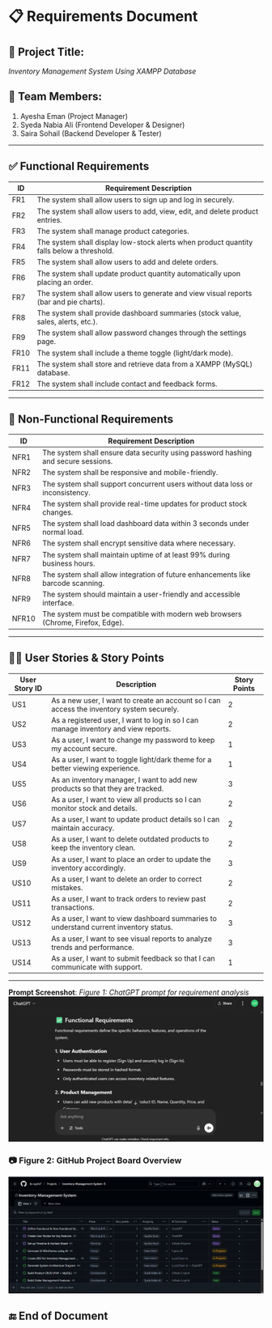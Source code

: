 # 📋 Requirements Document

## 📌 Project Title:
*Inventory Management System Using XAMPP Database*

## 👥 Team Members:
1. Ayesha Eman (Project Manager)  
2. Syeda Nabia Ali (Frontend Developer & Designer)  
3. Saira Sohail (Backend Developer & Tester)

---

## ✅ Functional Requirements

| ID | Requirement Description |
|----|--------------------------|
| FR1 | The system shall allow users to sign up and log in securely. |
| FR2 | The system shall allow users to add, view, edit, and delete product entries. |
| FR3 | The system shall manage product categories. |
| FR4 | The system shall display low-stock alerts when product quantity falls below a threshold. |
| FR5 | The system shall allow users to add and delete orders. |
| FR6 | The system shall update product quantity automatically upon placing an order. |
| FR7 | The system shall allow users to generate and view visual reports (bar and pie charts). |
| FR8 | The system shall provide dashboard summaries (stock value, sales, alerts, etc.). |
| FR9 | The system shall allow password changes through the settings page. |
| FR10| The system shall include a theme toggle (light/dark mode). |
| FR11| The system shall store and retrieve data from a XAMPP (MySQL) database. |
| FR12| The system shall include contact and feedback forms. |

---

## 🚫 Non-Functional Requirements

| ID | Requirement Description |
|----|--------------------------|
| NFR1 | The system shall ensure data security using password hashing and secure sessions. |
| NFR2 | The system shall be responsive and mobile-friendly. |
| NFR3 | The system shall support concurrent users without data loss or inconsistency. |
| NFR4 | The system shall provide real-time updates for product stock changes. |
| NFR5 | The system shall load dashboard data within 3 seconds under normal load. |
| NFR6 | The system shall encrypt sensitive data where necessary. |
| NFR7 | The system shall maintain uptime of at least 99% during business hours. |
| NFR8 | The system shall allow integration of future enhancements like barcode scanning. |
| NFR9 | The system should maintain a user-friendly and accessible interface. |
| NFR10| The system must be compatible with modern web browsers (Chrome, Firefox, Edge). |

---

## 🧑‍💼 User Stories & Story Points

| User Story ID | Description | Story Points |
|---------------|-------------|--------------|
| US1 | As a new user, I want to create an account so I can access the inventory system securely. | 2 |
| US2 | As a registered user, I want to log in so I can manage inventory and view reports. | 2 |
| US3 | As a user, I want to change my password to keep my account secure. | 1 |
| US4 | As a user, I want to toggle light/dark theme for a better viewing experience. | 1 |
| US5 | As an inventory manager, I want to add new products so that they are tracked. | 3 |
| US6 | As a user, I want to view all products so I can monitor stock and details. | 2 |
| US7 | As a user, I want to update product details so I can maintain accuracy. | 2 |
| US8 | As a user, I want to delete outdated products to keep the inventory clean. | 2 |
| US9 | As a user, I want to place an order to update the inventory accordingly. | 3 |
| US10| As a user, I want to delete an order to correct mistakes. | 2 |
| US11| As a user, I want to track orders to review past transactions. | 2 |
| US12| As a user, I want to view dashboard summaries to understand current inventory status. | 3 |
| US13| As a user, I want to see visual reports to analyze trends and performance. | 3 |
| US14| As a user, I want to submit feedback so that I can communicate with support. | 1 |

---
**Prompt Screenshot**: _*Figure 1: ChatGPT prompt for requirement analysis*_ 
![Figure 1: ChatGPT requirement analysis](./screenshots/figure-1-chatgpt-requirements.png)

### 📷 Figure 2: GitHub Project Board Overview
![Figure 2 – GitHub Project Board](./screenshots/figure-2-github-project-board.png)
## 🔚 End of Document
